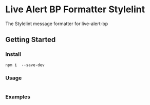 # Live Alert BP Formatter Stylelint

The Stylelint message formatter for live-alert-bp

## Getting Started


###  Install
```shell
npm i  --save-dev
```

###  Usage



```javascript


```



### Examples

```javascript

```